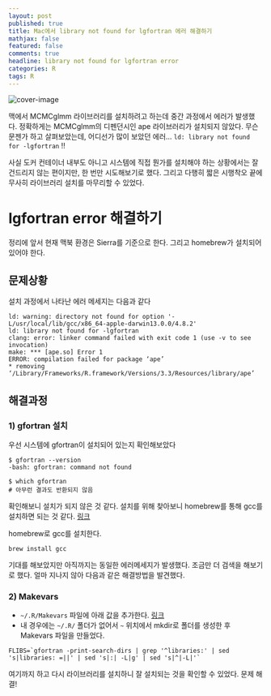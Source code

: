 ```yaml
---
layout: post
published: true
title: Mac에서 library not found for lgfortran 에러 해결하기
mathjax: false
featured: false
comments: true
headline: library not found for lgfortran error
categories: R
tags: R
---
```


![cover-image](/images/taking-notes.jpg)

맥에서 MCMCglmm 라이브러리를 설치하려고 하는데 중간 과정에서 에러가 발생했다. 정확하게는 MCMCglmm의 디펜던시인 ape 라이브러리가 설치되지 않았다. 무슨 문젠가 하고 살펴보았는데, 어디선가 많이 보았던 에러... `ld: library not found for -lgfortran` !!

사실 도커 컨테이너 내부도 아니고 시스템에 직접 뭔가를 설치해야 하는 상황에서는 잘 건드리지 않는 편이지만, 한 번만 시도해보기로 했다. 그리고 다행히 짧은 시행착오 끝에 무사히 라이브러리 설치를 마무리할 수 있었다.

# lgfortran error 해결하기

정리에 앞서 현재 맥북 환경은 Sierra를 기준으로 한다. 그리고 homebrew가 설치되어 있어야 한다.

## 문제상황

설치 과정에서 나타난 에러 메세지는 다음과 같다

```
ld: warning: directory not found for option '-L/usr/local/lib/gcc/x86_64-apple-darwin13.0.0/4.8.2'
ld: library not found for -lgfortran
clang: error: linker command failed with exit code 1 (use -v to see invocation)
make: *** [ape.so] Error 1
ERROR: compilation failed for package ‘ape’
* removing ‘/Library/Frameworks/R.framework/Versions/3.3/Resources/library/ape’
```

## 해결과정

### 1) gfortran 설치

우선 시스템에 gfortran이 설치되어 있는지 확인해보았다

```
$ gfortran --version
-bash: gfortran: command not found

$ which gfortran
# 아무런 결과도 반환되지 않음
```

확인해보니 설치가 되지 않은 것 같다. 설치를 위해 찾아보니 homebrew를 통해 gcc를 설치하면 되는 것 같다. [링크](https://stackoverflow.com/a/26922770)

homebrew로 gcc를 설치한다.

```
brew install gcc
```

기대를 해보았지만 아직까지는 동일한 에러메세지가 발생했다. 조금만 더 검색을 해보기로 했다. 얼마 지나지 않아 다음과 같은 해결방법을 발견했다.

### 2) Makevars

- `~/.R/Makevars` 파일에 아래 값을 추가한다. [링크](https://stackoverflow.com/a/39372766)
- 내 경우에는 `~/.R/` 폴더가 없어서 `~` 위치에서 mkdir로 폴더를 생성한 후 Makevars 파일을 만들었다.

```
FLIBS=`gfortran -print-search-dirs | grep '^libraries:' | sed 's|libraries: =||' | sed 's|:| -L|g' | sed 's|^|-L|'`
```

여기까지 하고 다시 라이브러리를 설치하니 잘 설치되는 것을 확인할 수 있었다. 문제 해결!
